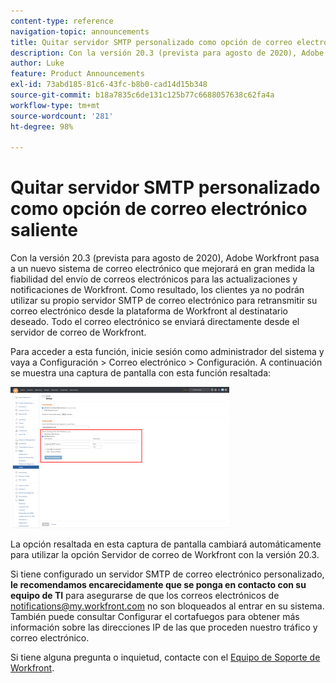 ```yaml
---
content-type: reference
navigation-topic: announcements
title: Quitar servidor SMTP personalizado como opción de correo electrónico saliente
description: Con la versión 20.3 (prevista para agosto de 2020), Adobe Workfront pasa a un nuevo sistema de correo electrónico que mejorará en gran medida la fiabilidad del envío de correos electrónicos para las actualizaciones y notificaciones de Workfront. Como resultado, los clientes ya no podrán utilizar su propio servidor SMTP de correo electrónico para retransmitir su correo electrónico desde la plataforma de Workfront al destinatario deseado. Todo el correo electrónico se enviará directamente desde el servidor de correo de Workfront.
author: Luke
feature: Product Announcements
exl-id: 73abd185-81c6-43fc-b8b0-cad14d15b348
source-git-commit: b18a7835c6de131c125b77c6688057638c62fa4a
workflow-type: tm+mt
source-wordcount: '281'
ht-degree: 98%

---
```


# Quitar servidor SMTP personalizado como opción de correo electrónico saliente

Con la versión 20.3 (prevista para agosto de 2020), Adobe Workfront pasa a un nuevo sistema de correo electrónico que mejorará en gran medida la fiabilidad del envío de correos electrónicos para las actualizaciones y notificaciones de Workfront. Como resultado, los clientes ya no podrán utilizar su propio servidor SMTP de correo electrónico para retransmitir su correo electrónico desde la plataforma de Workfront al destinatario deseado. Todo el correo electrónico se enviará directamente desde el servidor de correo de Workfront.

Para acceder a esta función, inicie sesión como administrador del sistema y vaya a Configuración > Correo electrónico > Configuración. A continuación se muestra una captura de pantalla con esta función resaltada:

![Configuración del servidor de correo electrónico](assets/email-server-settings-350x226.png)

La opción resaltada en esta captura de pantalla cambiará automáticamente para utilizar la opción Servidor de correo de Workfront con la versión 20.3.

Si tiene configurado un servidor SMTP de correo electrónico personalizado, **le recomendamos encarecidamente que se ponga en contacto con su equipo de TI** para asegurarse de que los correos electrónicos de notifications@my.workfront.com no son bloqueados al entrar en su sistema. También puede consultar Configurar el cortafuegos para obtener más información sobre las direcciones IP de las que proceden nuestro tráfico y correo electrónico.

Si tiene alguna pregunta o inquietud, contacte con el [Equipo de Soporte de Workfront](https://experienceleague.adobe.com/es?support-tab=home#support).
